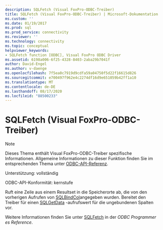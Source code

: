 ```yaml
---
description: SQLFetch (Visual FoxPro-ODBC-Treiber)
title: SQLFetch (Visual FoxPro-ODBC-Treiber) | Microsoft-Dokumentation
ms.custom: ''
ms.date: 01/19/2017
ms.prod: sql
ms.prod_service: connectivity
ms.reviewer: ''
ms.technology: connectivity
ms.topic: conceptual
helpviewer_keywords:
- SQLFetch function [ODBC], Visual FoxPro ODBC Driver
ms.assetid: 6198a006-6f25-4328-8403-2aba29b7041f
author: David-Engel
ms.author: v-daenge
ms.openlocfilehash: 7f5ea0c7919d9cdfa59a04750f5d22f16615d826
ms.sourcegitcommit: e700497f962e4c2274df16d9e651059b42ff1a10
ms.translationtype: MT
ms.contentlocale: de-DE
ms.lasthandoff: 08/17/2020
ms.locfileid: "88500233"
---
```

# <a name="sqlfetch-visual-foxpro-odbc-driver"></a>SQLFetch (Visual FoxPro-ODBC-Treiber)
> [!NOTE]  
>  Dieses Thema enthält Visual FoxPro-ODBC-Treiber spezifische Informationen. Allgemeine Informationen zu dieser Funktion finden Sie im entsprechenden Thema unter [ODBC-API-Referenz](../../odbc/reference/syntax/odbc-api-reference.md).  
  
 Unterstützung: vollständig  
  
 ODBC-API-Konformität: kernstufe  
  
 Ruft eine Zeile aus einem Resultset in die Speicherorte ab, die von den vorherigen Aufrufen von [SQLBindCol](../../odbc/microsoft/sqlbindcol-visual-foxpro-odbc-driver.md)angegeben wurden. Bereitet den Treiber für einen [SQLGetData](../../odbc/microsoft/sqlgetdata-visual-foxpro-odbc-driver.md) -aufrufswert für die ungebundenen Spalten vor.  
  
 Weitere Informationen finden Sie unter [SQLFetch](../../odbc/reference/syntax/sqlfetch-function.md) in der *ODBC Programmer es Reference*.
